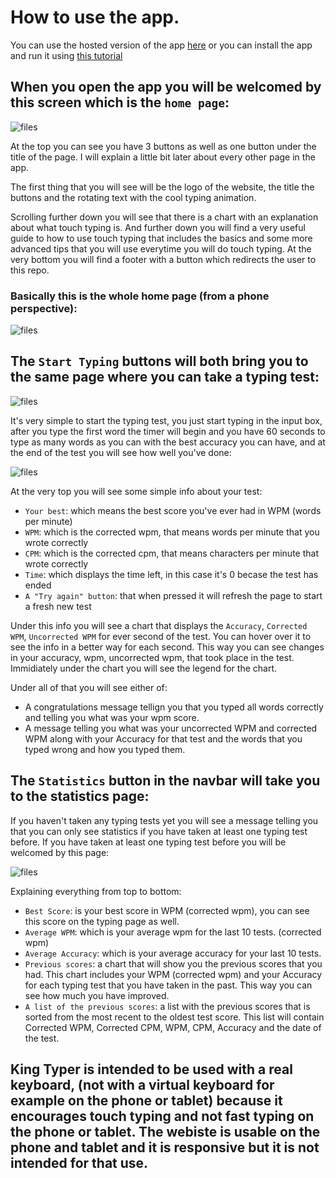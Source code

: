 # How to use the app.

You can use the hosted version of the app [here](https://king-typer.herokuapp.com/) or you can install the app and run it using [this tutorial](https://github.com/Vyctor661/king-typer/blob/docs/docs/tutorials/instalation.md)

## When you open the app you will be welcomed by this screen which is the `home page`: 


![files](https://github.com/Vyctor661/king-typer/blob/docs/docs/assets/homePagePreview.png)

At the top you can see you have 3 buttons as well as one button under the title of the page.
I will explain a little bit later about every other page in the app.

The first thing that you will see will be the logo of the website, the title the buttons and the rotating text with the cool typing animation. 

Scrolling further down you will see that there is a chart with an explanation about what touch typing is.
And further down you will find a very useful guide to how to use touch typing that includes the basics and some more advanced tips that you will use everytime you will do touch typing.
At the very bottom you will find a footer with a button which redirects the user to this repo.

### Basically this is the whole home page (from a phone perspective):


![files](https://github.com/Vyctor661/king-typer/blob/docs/docs/assets/responsiveness.png)

## The `Start Typing` buttons will both bring you to the same page where you can take a typing test:


![files](https://github.com/Vyctor661/king-typer/blob/docs/docs/assets/typingBox.png)

It's very simple to start the typing test, you just start typing in the input box, after you type the first word the timer will begin and you have 60 seconds to type as many words as you can with the best accuracy you can have, and at the end of the test you will see how well you've done:


![files](https://github.com/Vyctor661/king-typer/blob/docs/docs/assets/typingBoxAfterTest.png)

At the very top you will see some simple info about your test:
- `Your best`: which means the best score you've ever had in WPM (words per minute)
- `WPM`: which is the corrected wpm, that means words per minute that you wrote correctly
- `CPM`: which is the corrected cpm, that means characters per minute that wrote correctly 
- `Time`: which displays the time left, in this case it's 0 becase the test has ended
- `A "Try again" button`: that when pressed it will refresh the page to start a fresh new test

Under this info you will see a chart that displays the `Accuracy`, `Corrected WPM`, `Uncorrected WPM` for ever second of the test. You can hover over it to see the info in a better way for each second. This way you can see changes in your accuracy, wpm, uncorrected wpm, that took place in the test. Immidiately under the chart you will see the legend for the chart.

Under all of that you will see either of:
- A congratulations message tellign you that you typed all words correctly and telling you what was your wpm score.
- A message telling you what was your uncorrected WPM and corrected WPM along with your Accuracy for that test and the words that you typed wrong and how you typed them.


## The `Statistics` button in the navbar will take you to the statistics page: 

If you haven't taken any typing tests yet you will see a message telling you that you can only see statistics if you have taken at least one typing test before.
If you have taken at least one typing test before you will be welcomed by this page:

![files](https://github.com/Vyctor661/king-typer/blob/docs/docs/assets/statisticsPage.png)


Explaining everything from top to bottom:
- `Best Score`: is your best score in WPM (corrected wpm), you can see this score on the typing page as well.
- `Average WPM`: which is your average wpm for the last 10 tests. (corrected wpm)
- `Average Accuracy`: which is your average accuracy for your last 10 tests.
- `Previous scores`: a chart that will show you the previous scores that you had. This chart includes your WPM (corrected wpm) and your Accuracy for each typing test that you have taken in the past. This way you can see how much you have improved.
- `A list of the previous scores`: a list with the previous scores that is sorted from the most recent to the oldest test score. This list will contain Corrected WPM, Corrected CPM, WPM, CPM, Accuracy and the date of the test.

## King Typer is intended to be used with a real keyboard, (not with a virtual keyboard for example on the phone or tablet) because it encourages touch typing and not fast typing on the phone or tablet. The webiste is usable on the phone and tablet and it is responsive but it is not intended for that use.

